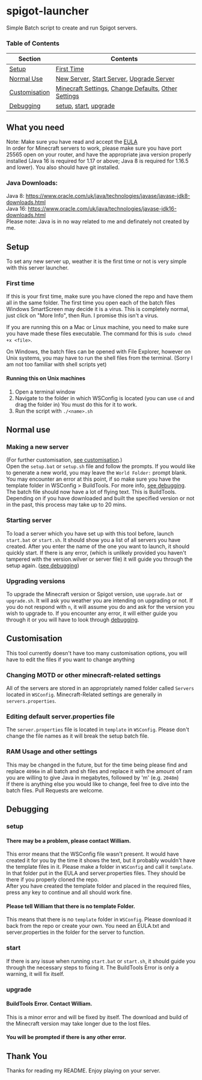 # spigot-launcher
Simple Batch script to create and run Spigot servers.

### Table of Contents
| Section                         |                         Contents                                                  |
|---------------------------------|-----------------------------------------------------------------------------------|
| [Setup](#setup)                 | [First Time](#first)                                                              |
| [Normal Use](#normal)           | [New Server](#new), [Start Server](#start), [Upgrade Server](#upgrade)            |
| [Customisation](#customisation) | [Minecraft Settings](#motd), [Change Defaults](#defaults), [Other Settings](#ram) |
| [Debugging](#debugging)         | [setup](#setupd), [start](#startd), [upgrade](#upgraded)              |
## What you need
Note: Make sure you have read and accept the [EULA](https://account.mojang.com/documents/minecraft_eula)  
In order for Minecraft servers to work, please make sure you have port 25565 open on your router, and have the appropriate java version properly installed
(Java 16 is required for 1.17 or above; Java 8 is required for 1.16.5 and lower). You also should have git installed.
### Java Downloads:
Java 8: https://www.oracle.com/uk/java/technologies/javase/javase-jdk8-downloads.html  
Java 16: https://www.oracle.com/uk/java/technologies/javase-jdk16-downloads.html  
Please note: Java is in no way related to me and definately not created by me. 

## <a name="setup"></a>Setup
To set any new server up, weather it is the first time or not is very simple with this server launcher.

### <a name="first"></a>First time
If this is your first time, make sure you have cloned the repo and have them all in the same folder.
The first time you open each of the batch files Windows SmartScreen may decide it is a virus. This is completely normal, just click on "More Info", then Run.
I promise this isn't a virus. 

If you are running this on a Mac or Linux machine, you need to make sure you have made these files executable. The command for this is `sudo chmod +x <file>`.

On Windows, the batch files can be opened with File Explorer, however on Unix systems, you may have to run the shell files from the terminal. (Sorry I am not too familiar with shell scripts yet)

#### Running this on Unix machines
1. Open a terminal window
2. Navigate to the folder in which WSConfig is located (you can use `cd` and drag the folder in) You must do this for it to work.
3. Run the script with `./<name>.sh`

## <a name="normal"></a>Normal use

### <a name="new"></a>Making a new server
(For further customisation, [see customisation](#customisation).)  
Open the `setup.bat` or `setup.sh` file and follow the prompts. If you would like to generate a new world, you may leave the `World Folder:` prompt blank.
You may encounter an error at this point, if so make sure you have the template folder in WSConfig > BuildTools. For more info, [see debugging](#debugging).
The batch file should now have a lot of flying text. This is BuildTools.
Depending on if you have downloaded and built the specified version or not in the past, this process may take up to 20 mins.

### <a name="start"></a>Starting server
To load a server which you have set up with this tool before, launch `start.bat` or `start.sh`. It should show you a list of all servers you have created.
After you enter the name of the one you want to launch, it should quickly start. If there is any error, (which is unlikely provided you haven't tampered
with the version.wilver or server file) it will guide you through the setup again. ([see debugging](#debugging))

### <a name="upgrade"></a>Upgrading versions
To upgrade the Minecraft version or Spigot version, use `upgrade.bat` or `upgrade.sh`. It will ask you weather you are intending on upgrading or not.
If you do not respond with `n`, it will assume you do and ask for the version you wish to upgrade to. If you encounter any error, it will either guide you through it
or you will have to look through [debugging](#debugging).

## <a name="customisation"></a>Customisation
This tool currently doesn't have too many customisation options, you will have to edit the files if you want to change anything

### <a name="motd"></a>Changing MOTD or other minecraft-related settings
All of the servers are stored in an appropriately named folder called `Servers` located in `WSConfig`. Minecraft-Related settings are generally in `servers.properties`.

### <a name="defaults"></a>Editing default server.properties file
The `server.properties` file is located in `template` in `WSConfig`. Please don't change the file names as it will break the setup batch file.

### <a name="ram"></a>RAM Usage and other settings
This may be changed in the future, but for the time being please find and replace `4096m` in all batch and sh files and replace it with the amount of ram you are willing
to give Java in megabytes, followed by 'm' (e.g. `2048m`)  
If there is anything else you would like to change, feel free to dive into the batch files. Pull Requests are welcome.

## <a name="debugging"></a>Debugging
### <a name="setupd"></a>setup
#### There may be a problem, please contact William.
This error means that the WSConfig file wasn't present. It would have created it for you by the time it shows the text, but it probably wouldn't have the template
files in it. Please make a folder in `WSConfig` and call it `template`. In that folder put in the EULA and server.properties files. They should be there if you properly
cloned the repo.  
After you have created the template folder and placed in the required files, press any key to continue and all should work fine.
#### Please tell William that there is no template Folder.
This means that there is no `template` folder in `WSConfig`. Please download it back from the repo or create your own. You need an EULA.txt and server.properties in the folder for the server to function.
### <a name="startd"></a>start
If there is any issue when running `start.bat` or `start.sh`, it should guide you through the necessary steps to fixing it. The BuildTools Error is only a warning,
it will fix itself.
### <a name="upgraded"></a>upgrade
#### BuildTools Error. Contact William.
This is a minor error and will be fixed by itself. The download and build of the Minecraft version may take longer due to the lost files.
#### You will be prompted if there is any other error.

## Thank You
Thanks for reading my README. Enjoy playing on your server.
